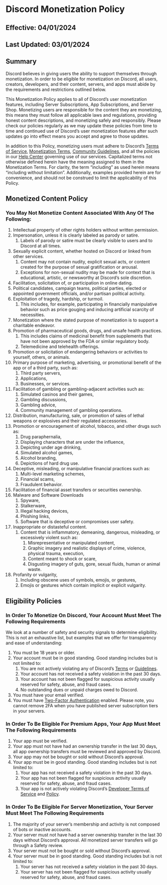 # Discord Monetization Policy

## Effective: 04/01/2024

## Last Updated: 03/01/2024

## Summary

Discord believes in giving users the ability to support themselves through monetization. In order to be eligible for monetization on Discord, all users, creators, developers, and their content, servers, and apps must abide by the requirements and restrictions outlined below.

This Monetization Policy applies to all of Discord’s user monetization features, including Server Subscriptions, App Subscriptions, and Server Shop. Monetizing users are responsible for the content they are monetizing, this means they must follow all applicable laws and regulations, providing honest content descriptions, and monetizing safely and responsibly. Please check our policies regularly as we may update these policies from time to time and continued use of Discord’s user monetization features after such updates go into effect means you accept and agree to those updates.

In addition to this Policy, monetizing users must adhere to Discord’s [Terms of Service](https://discord.com/terms), [Monetization Terms](https://support.discord.com/hc/en-us/articles/5330075836311-Monetization-Terms), [Community Guidelines](https://discord.com/guidelines), and all the policies in our [Help Center](https://support.discord.com/hc/en-us) governing use of our services. Capitalized terms not otherwise defined herein have the meaning assigned to them in the Monetization Terms. For clarity, the term “including” as used herein means “including without limitation”. Additionally, examples provided herein are for convenience, and should not be construed to limit the applicability of this Policy.

## Monetized Content Policy

### You May Not Monetize Content Associated With Any Of The Following:

1. Intellectual property of other rights holders without written permission.
2. Impersonation, unless it is clearly labeled as parody or satire.
   1. Labels of parody or satire must be clearly visible to users and to Discord at all times.
3. Sexually explicit content, whether hosted on Discord or linked from other services.
   1. Content may not contain nudity, explicit sexual acts, or content created for the purpose of sexual gratification or arousal.
   2. Exceptions for non-sexual nudity may be made for context that is educational, artistic, or newsworthy at Discord’s sole discretion.
4. Facilitation, solicitation of, or participation in online dating.
5. Political candidates, campaign teams, political parties, elected or appointed government officials, and/or partisan political activity.
6. Exploitation of tragedy, hardship, or turmoil.
   1. This includes, for example, participating in financially manipulative behavior such as price gouging and inducing artificial scarcity of necessities.
7. Monetization where the stated purpose of monetization is to support a charitable endeavor.
8. Promotion of pharmaceutical goods, drugs, and unsafe health practices.
   1. This includes claims of medicinal benefit from supplements that have not been approved by the FDA or similar regulatory body.
   2. Telemedicine and telehealth offerings.
9. Promotion or solicitation of endangering behaviors or activities to yourself, others, or animals.
10. Primary purpose of marketing, advertising, or promotional benefit of the app or of a third party, such as:
    1. Third party servers,
    2. Applications,
    3. Businesses, or services.
11. Facilitation of gambling or gambling-adjacent activities such as:
    1. Simulated casinos and their games,
    2. Gambling discussions,
    3. Gambling advice,
    4. Community management of gambling operations.
12. Distribution, manufacturing, sale, or promotion of sales of lethal weapons or explosives and their regulated accessories.
13. Promotion or encouragement of alcohol, tobacco, and other drugs such as:
    1. Drug paraphernalia,
    2. Displaying characters that are under the influence,
    3. Depicting under age drinking,
    4. Simulated alcohol games,
    5. Alcohol branding,
    6. Depictions of hard drug use.
14. Deceptive, misleading, or manipulative financial practices such as:
    1. Multi-level marketing schemes,
    2. Financial scams,
    3. Fraudulent behavior.
15. Facilitation of financial asset transfers or securities ownership.
16. Malware and Software Downloads
    1. Spyware,
    2. Stalkerware,
    3. Illegal hacking devices,
    4. Phishing links,
    5. Software that is deceptive or compromises user safety.
17. Inappropriate or distasteful content.
    1. Content that is inflammatory, demeaning, dangerous, misleading, or excessively violent such as:
       1. Misrepresentative or manipulated content,
       2. Graphic imagery and realistic displays of crime, violence, physical trauma, execution,
       3. Content meant to shock or scare,
       4. Disgusting imagery of guts, gore, sexual fluids, human or animal waste.
18. Profanity or vulgarity,
    1. Including obscene uses of symbols, emojis, or gestures,
    2. Emojis or gestures which contain implicit or explicit vulgarity.

## Eligibility Policies

### In Order To Monetize On Discord, Your Account Must Meet The Following Requirements
We look at a number of safety and security signals to determine eligibility. This is not an exhaustive list, but examples that we offer for transparency and ease of understanding: 

1. You must be 18 years or older.
2. Your account must be in good standing. Good standing includes but is not limited to:
    1. You are not actively violating any of Discord’s [Terms](https://discord.com/terms) or [Guidelines](https://discord.com/guidelines).
    2. Your account has not received a safety violation in the past 30 days.
    3. Your account has not been flagged for suspicious activity usually reserved for safety, abuse, and fraud cases.
    4. No outstanding dues or unpaid charges owed to Discord.
3. You must have your email verified.
4. You must have [Two-Factor Authentication](https://support.discord.com/hc/en-us/articles/219576828-Setting-up-Multi-Factor-Authentication) enabled. Please note, you cannot remove 2FA when you have published server subscription tiers in your servers.

### In Order To Be Eligible For Premium Apps, Your App Must Meet The Following Requirements

1. Your app must be verified. 
2. Your app must not have had an ownership transfer in the last 30 days, all app ownership transfers must be reviewed and approved by Discord.
3. Your app may not be bought or sold without Discord’s approval. 
4. Your app must be in good standing. Good standing includes but is not limited to:
    1. Your app has not received a safety violation in the past 30 days.
    2. Your app has not been flagged for suspicious activity usually reserved for safety, abuse, and fraud cases.
    3. Your app is not actively violating Discord’s [Developer Terms of Service](/policies-and-agreements/developer-terms-of-service) and [Policy](/policies-and-agreements/developer-policy).

### In Order To Be Eligible For Server Monetization, Your Server Must Meet The Following Requirements 

1. The majority of your server’s membership and activity is not composed of bots or inactive accounts. 
2. Your server must not have had a server ownership transfer in the last 30 days without Discord’s approval. All monetized server transfers will go through a Safety review.
3. Your server must not be bought or sold without Discord’s approval. 
4. Your server must be in good standing. Good standing includes but is not limited to:
    1. Your server has not received a safety violation in the past 30 days.
    2. Your server has not been flagged for suspicious activity usually reserved for safety, abuse, and fraud cases.